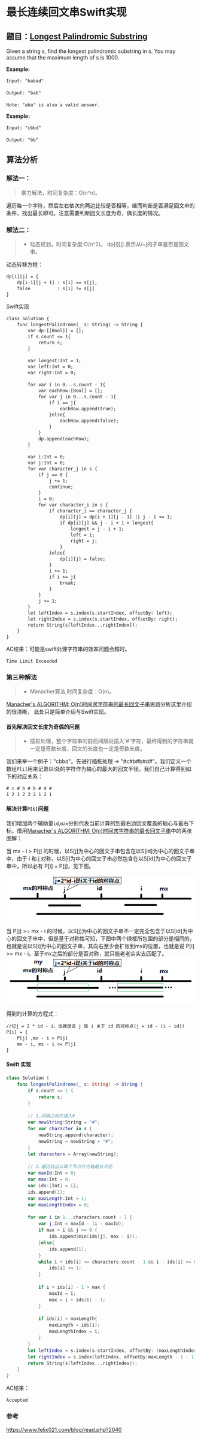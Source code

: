 # 最长连续回文串Swift实现

## 题目：[Longest Palindromic Substring](https://leetcode.com/problems/longest-palindromic-substring/description/)

Given a string s, find the longest palindromic substring in s. You may assume that the maximum length of s is 1000.

**Example:**

```
Input: "babad"

Output: "bab"

Note: "aba" is also a valid answer.
```

**Example:**

```
Input: "cbbd"

Output: "bb"
```

## 算法分析

### 解法一：
> 暴力解法，时间复杂度：O(n^n)。

遍历每一个字符，然后左右依次向两边比较是否相等，继而判断是否满足回文串的条件，找出最长即可。注意需要判断回文长度为奇，偶长度的情况。

### 解法二：
> * 动态规划，时间复杂度:O(n^2)。
dp[i][j] 表示从i~j的子串是否是回文串。

动态转移方程：

```
dp[i][j] = {
	dp[i-1][j + 1] : s[i] == s[j],
	false          : s[i] != s[j]
}
```

Swift实现

```
class Solution {
    func longestPalindrome(_ s: String) -> String {
        var dp:[[Bool]] = [];
        if s.count <= 1{
            return s;
        }
        
        var longest:Int = 1;
        var left:Int = 0;
        var right:Int = 0;
        
        for var i in 0...s.count - 1{
            var eachRow:[Bool] = [];
            for var j in 0...s.count - 1{
                if i == j{
                    eachRow.append(true);
                }else{
                    eachRow.append(false);
                }
            }
            dp.append(eachRow);
        }
        
        var i:Int = 0;
        var j:Int = 0;
        for var character_j in s {
            if j == 0 {
                j += 1;
                continue;
            }
            i = 0;
            for var character_i in s {
                if character_i == character_j {
                    dp[i][j] = dp[i + 1][j - 1] || j - i <= 1;
                    if dp[i][j] && j - i + 1 > longest{
                        longest = j - i + 1;
                        left = i;
                        right = j;
                    }
                }else{
                    dp[i][j] = false;
                }
                i += 1;
                if i >= j{
                    break;
                }
            }
            j += 1;
        }
        let leftIndex = s.index(s.startIndex, offsetBy: left);
        let rightIndex = s.index(s.startIndex, offsetBy: right);
        return String(s[leftIndex...rightIndex]);
    }
}
```

AC结果：可能是swift处理字符串的效率问题会超时。

```
Time Limit Exceeded
```

### 第三种解法

> * Manacher算法,时间复杂度：O(n)。

[Manacher's ALGORITHM: O(n)时间求字符串的最长回文子串](https://www.felix021.com/blog/read.php?2040)思路分析这里介绍的很清晰，
此处只是简单介绍与Swift实现。

#### 首先解决回文长度为奇偶的问题
> * 插桩处理，整个字符串的前后间隔处插入'#'字符，最终得到的字符串就一定是奇数长度，回文的长度也一定是奇数长度。

我们来举一个例子："cbbd"。先进行插桩处理 -> "#c#b#b#d#"。我们定义一个数组`P[i]`用来记录以i处的字符作为轴心的最大的回文半径。我们自己计算得到如下的对应关系：

```
# c # b # b # d #
1 2 1 2 3 2 1 2 1
```

#### 解决计算`P[i]`问题

我们增加两个辅助量`id`,`max`分别代表当前计算的到最右边回文覆盖的轴心与最右下标。借用[Manacher's ALGORITHM: O(n)时间求字符串的最长回文子串](https://www.felix021.com/blog/read.php?2040)中的两张图解：

当 mx - i > P[j] 的时候，以S[j]为中心的回文子串包含在以S[id]为中心的回文子串中，由于 i 和 j 对称，以S[i]为中心的回文子串必然包含在以S[id]为中心的回文子串中，所以必有 P[i] = P[j]，见下图。

![](./1.png)

当 P[j] >= mx - i 的时候，以S[j]为中心的回文子串不一定完全包含于以S[id]为中心的回文子串中，但是基于对称性可知，下图中两个绿框所包围的部分是相同的，也就是说以S[i]为中心的回文子串，其向右至少会扩张到mx的位置，也就是说 P[i] >= mx - i。至于mx之后的部分是否对称，就只能老老实实去匹配了。
![](./2.png)

得到的计算的方程式：

```
//记j = 2 * id - i，也就是说 j 是 i 关于 id 的对称点(j = id - (i - id))
P[i] = {
	P[j] ,mx - i > P[j]
	mx - i, mx - i <= P[j]
}
```

#### Swift 实现

```swift
class Solution {
    func longestPalindrome(_ s: String) -> String {
        if s.count <= 1 {
            return s;
        }
    
        // 1.间隔之间先插入#
        var newString:String = "#";
        for var character in s {
            newString.append(character);
            newString = newString + "#";
        }
        let characters = Array(newString);
        
        // 2.遍历找出以每个节点作为轴最长半径
        var maxId:Int = 0;
        var max:Int = 0;
        var ids:[Int] = [];
        ids.append(1);
        var maxLength:Int = 1;
        var maxLengthIndex = 0;
        
        for var i in 1...characters.count - 1 {
            var j:Int = maxId - (i - maxId);
            if max > i && j >= 0 {
                ids.append(min(ids[j], max - i));
            }else{
                ids.append(1);
            }
            while i + ids[i] <= characters.count - 1 && i - ids[i] >= 0 && characters[i + ids[i]] == characters[i - ids[i]]{
                ids[i] += 1;
            }
            
            if i + ids[i] - 1 > max {
                maxId = i;
                max = i + ids[i] - 1;
            }
            
            if ids[i] > maxLength{
                maxLength = ids[i];
                maxLengthIndex = i;
            }
        }
        let leftIndex = s.index(s.startIndex, offsetBy: (maxLengthIndex - (maxLength - 1))/2);
        let rightIndex = s.index(leftIndex, offsetBy:maxLength - 1 - 1);
        return String(s[leftIndex...rightIndex]);
    }
}
```

AC结果：
```
Accepted
```


### 参考
https://www.felix021.com/blog/read.php?2040



    
